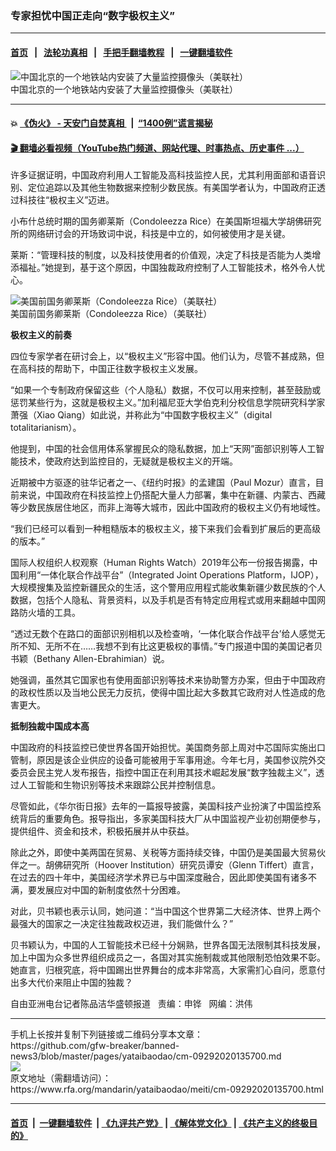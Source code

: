 ### 专家担忧中国正走向“数字极权主义”
------------------------

#### [首页](https://github.com/gfw-breaker/banned-news3/blob/master/README.md) &nbsp;&nbsp;|&nbsp;&nbsp; [法轮功真相](https://github.com/begood0513/basic/blob/master/README.md)  &nbsp;&nbsp;|&nbsp;&nbsp; [手把手翻墙教程](https://github.com/gfw-breaker/guides/wiki)  &nbsp;&nbsp;|&nbsp;&nbsp; [一键翻墙软件](https://github.com/gfw-breaker/nogfw/blob/master/README.md)  



<div id="headerimg">
 <img alt="中国北京的一个地铁站内安装了大量监控摄像头（美联社）" src="https://www.rfa.org/mandarin/yataibaodao/meiti/cm-09292020135700.html/cm0929.jpg/image" title="中国北京的一个地铁站内安装了大量监控摄像头（美联社）"/>
 <div id="headerimgcontents">
  <div id="headerimgcaption">
   <span>
    中国北京的一个地铁站内安装了大量监控摄像头（美联社）
   </span>
   <!-- zoomattribute -->
  </div>
  <!-- headerimgcaption -->
 </div>
 <!-- headerimagecontents -->
</div>

<hr/>


#### 💥 [《伪火》 - 天安门自焚真相 ](http://158.247.195.190:10000/videos/blog/weihuo.html)&nbsp; |&nbsp; [“1400例”谎言揭秘  ](http://158.247.195.190:10000/videos/blog/jiexi1400.html)

#### [ 🎬  翻墙必看视频（YouTube热门频道、网站代理、时事热点、历史事件 ...）](https://github.com/gfw-breaker/links/blob/master/banned.md)

<div id="storytext">
 <div>
  <div class="slot_header">
  </div>
 </div>
 <p>
  许多证据证明，中国政府利用人工智能及高科技监控人民，尤其利用面部和语音识别、定位追踪以及其他生物数据来控制少数民族。有美国学者认为，中国政府正透过科技往“极权主义”迈进。
 </p>
 <p>
  小布什总统时期的国务卿莱斯（Condoleezza Rice）在美国斯坦福大学胡佛研究所的网络研讨会的开场致词中说，科技是中立的，如何被使用才是关键。
 </p>
 <p>
  莱斯：“管理科技的制度，以及科技使用者的价值观，决定了科技是否能为人类增添福祉。”她提到，基于这个原因，中国独裁政府控制了人工智能技术，格外令人忧心。
 </p>
 <p>
  <div class="image-inline captioned" style="width:680px;">
   <div style="width:680px;">
    <img alt="美国前国务卿莱斯（Condoleezza Rice）（美联社）" src="https://www.rfa.org/mandarin/yataibaodao/meiti/cm-09292020135700.html/cm0929y.jpg" title="美国前国务卿莱斯（Condoleezza Rice）（美联社）"/>
   </div>
   <div class="image-caption">
    <span style="width:680px;">
     美国前国务卿莱斯（Condoleezza Rice）（美联社）
    </span>
    <span class="copyright">
    </span>
   </div>
  </div>
 </p>
 <p>
 </p>
 <p>
  <b>
   极权主义的前奏
  </b>
 </p>
 <p>
  四位专家学者在研讨会上，以“极权主义”形容中国。他们认为，尽管不甚成熟，但在高科技的帮助下，中国正往数字极权主义发展。
 </p>
 <p>
  “如果一个专制政府保留这些（个人隐私）数据，不仅可以用来控制，甚至鼓励或惩罚某些行为，这就是极权主义。”加利福尼亚大学伯克利分校信息学院研究科学家萧强（Xiao Qiang）如此说，并称此为“中国数字极权主义”（digital totalitarianism）。
 </p>
 <p>
  他提到，中国的社会信用体系掌握民众的隐私数据，加上“天网”面部识别等人工智能技术，使政府达到监控目的，无疑就是极权主义的开端。
 </p>
 <p>
  近期被中方驱逐的驻华记者之一、《纽约时报》的孟建国（Paul Mozur）直言，目前来说，中国政府在科技监控上仍搭配大量人力部署，集中在新疆、内蒙古、西藏等少数民族居住地区，而非上海等大城市，因此中国政府的极权主义仍有地域性。
 </p>
 <p>
  “我们已经可以看到一种粗糙版本的极权主义，接下来我们会看到扩展后的更高级的版本。”
 </p>
 <p>
  国际人权组织人权观察（Human Rights Watch）2019年公布一份报告揭露，中国利用“一体化联合作战平台”（Integrated Joint Operations Platform，IJOP），大规模搜集及监控新疆民众的生活，这个警用应用程式能收集新疆少数民族的个人数据，包括个人隐私、背景资料，以及手机是否有特定应用程式或用来翻越中国网路防火墙的工具。
 </p>
 <p>
  “透过无数个在路口的面部识别相机以及检查哨，‘一体化联合作战平台’给人感觉无所不知、无所不在……我想不到有比这更极权的事情。”专门报道中国的美国记者贝书颖（Bethany Allen-Ebrahimian）说。
 </p>
 <p>
  她强调，虽然其它国家也有使用面部识别等技术来协助警方办案，但由于中国政府的政权性质以及当地公民无力反抗，使得中国比起大多数其它政府对人性造成的危害更大。
 </p>
 <p>
 </p>
 <p>
 </p>
 <p>
  <b>
   抵制独裁中国成本高
  </b>
 </p>
 <p>
  中国政府的科技监控已使世界各国开始担忧。美国商务部上周对中芯国际实施出口管制，原因是该企业供应的设备可能被用于军事用途。今年七月，美国参议院外交委员会民主党人发布报告，指控中国正在利用其技术崛起发展“数字独裁主义”，透过人工智能和生物识别等技术来跟踪公民并控制信息。
 </p>
 <p>
  尽管如此，《华尔街日报》去年的一篇报导披露，美国科技产业扮演了中国监控系统背后的重要角色。报导指出，多家美国科技大厂从中国监视产业初创期便参与，提供组件、资金和技术，积极拓展并从中获益。
 </p>
 <p>
  除此之外，即使中美两国在贸易、关税等方面持续交锋，中国仍是美国最大贸易伙伴之一。胡佛研究所（Hoover Institution）研究员谭安（Glenn Tiffert）直言，在过去的四十年中，美国经济学术界已与中国深度融合，因此即使美国有诸多不满，要发展应对中国的新制度依然十分困难。
 </p>
 <p>
  对此，贝书颖也表示认同，她问道：“当中国这个世界第二大经济体、世界上两个最强大的国家之一决定往独裁政权迈进，我们能做什么？”
 </p>
 <p>
  贝书颖认为，中国的人工智能技术已经十分娴熟，世界各国无法限制其科技发展，加上中国为众多世界组织成员之一，各国对其实施制裁或其他限制恐怕效果不彰。她直言，归根究底，将中国踢出世界舞台的成本非常高，大家需扪心自问，愿意付出多大代价来阻止中国的独裁？
 </p>
 <p>
 </p>
 <p>
  自由亚洲电台记者陈品洁华盛顿报道   责编：申铧   网编：洪伟
 </p>
</div>

<hr/>
手机上长按并复制下列链接或二维码分享本文章：<br/>
https://github.com/gfw-breaker/banned-news3/blob/master/pages/yataibaodao/cm-09292020135700.md <br/>
<a href='https://github.com/gfw-breaker/banned-news3/blob/master/pages/yataibaodao/cm-09292020135700.md'><img src='https://github.com/gfw-breaker/banned-news3/blob/master/pages/yataibaodao/cm-09292020135700.md.png'/></a> <br/>
原文地址（需翻墙访问）：https://www.rfa.org/mandarin/yataibaodao/meiti/cm-09292020135700.html


------------------------
#### [首页](https://github.com/gfw-breaker/banned-news3/blob/master/README.md) &nbsp;|&nbsp; [一键翻墙软件](https://github.com/gfw-breaker/nogfw/blob/master/README.md) &nbsp;| [《九评共产党》](https://github.com/gfw-breaker/9ping.md/blob/master/README.md#九评之一评共产党是什么) | [《解体党文化》](https://github.com/gfw-breaker/jtdwh.md/blob/master/README.md) | [《共产主义的终极目的》](https://github.com/gfw-breaker/gczydzjmd.md/blob/master/README.md)


<img src='http://gfw-breaker.win/banned-news3/pages/yataibaodao/cm-09292020135700.md' width='0px' height='0px'/>